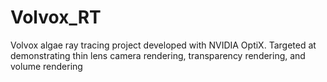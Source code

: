 # Volvox_RT
Volvox algae ray tracing project developed with NVIDIA OptiX. Targeted at demonstrating thin lens camera rendering, transparency rendering, and volume rendering 
